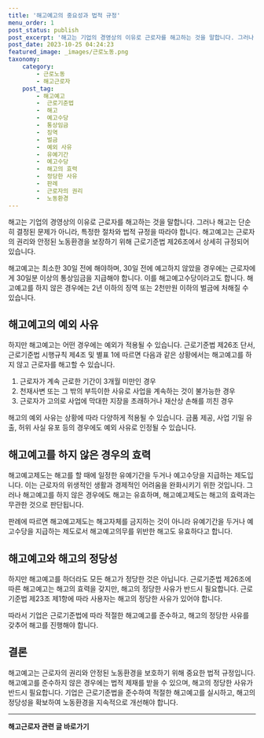 ```yaml
---
title: '해고예고의 중요성과 법적 규정'
menu_order: 1
post_status: publish
post_excerpt: '해고는 기업의 경영상의 이유로 근로자를 해고하는 것을 말합니다. 그러나 해고는 단순히 결정된 문제가 아니라, 특정한 절차와 법적 규정을 따라야 합니다. 해고예고는 근로자의 권리와 안정된 노동환경을 보장하기 위해 근로기준법 제26조에서 상세히 규정되어 있습니다.'
post_date: 2023-10-25 04:24:23
featured_image: _images/근로노동.png
taxonomy:
    category:
        - 근로노동
        - 해고근로자
    post_tag:
        - 해고예고
        -  근로기준법
        -  해고
        -  예고수당
        -  통상임금
        -  징역
        -  벌금
        -  예외 사유
        -  유예기간
        -  예고수당
        -  해고의 효력
        -  정당한 사유
        -  판례
        -  근로자의 권리
        -  노동환경
---
```



해고는 기업의 경영상의 이유로 근로자를 해고하는 것을 말합니다. 그러나 해고는 단순히 결정된 문제가 아니라, 특정한 절차와 법적 규정을 따라야 합니다. 해고예고는 근로자의 권리와 안정된 노동환경을 보장하기 위해 근로기준법 제26조에서 상세히 규정되어 있습니다.

해고예고는 최소한 30일 전에 해야하며, 30일 전에 예고하지 않았을 경우에는 근로자에게 30일분 이상의 통상임금을 지급해야 합니다. 이를 해고예고수당이라고도 합니다. 해고예고를 하지 않은 경우에는 2년 이하의 징역 또는 2천만원 이하의 벌금에 처해질 수 있습니다.

## 해고예고의 예외 사유

하지만 해고예고는 어떤 경우에는 예외가 적용될 수 있습니다. 근로기준법 제26조 단서, 근로기준법 시행규칙 제4조 및 별표 1에 따르면 다음과 같은 상황에서는 해고예고를 하지 않고 근로자를 해고할 수 있습니다.

1. 근로자가 계속 근로한 기간이 3개월 미만인 경우
2. 천재사변 또는 그 밖의 부득이한 사유로 사업을 계속하는 것이 불가능한 경우
3. 근로자가 고의로 사업에 막대한 지장을 초래하거나 재산상 손해를 끼친 경우

해고의 예외 사유는 상황에 따라 다양하게 적용될 수 있습니다. 금품 제공, 사업 기밀 유출, 허위 사실 유포 등의 경우에도 예외 사유로 인정될 수 있습니다.

## 해고예고를 하지 않은 경우의 효력

해고예고제도는 해고를 할 때에 일정한 유예기간을 두거나 예고수당을 지급하는 제도입니다. 이는 근로자의 위생적인 생활과 경제적인 어려움을 완화시키기 위한 것입니다. 그러나 해고예고를 하지 않은 경우에도 해고는 유효하며, 해고예고제도는 해고의 효력과는 무관한 것으로 판단됩니다.

판례에 따르면 해고예고제도는 해고자체를 금지하는 것이 아니라 유예기간을 두거나 예고수당을 지급하는 제도로서 해고예고의무를 위반한 해고도 유효하다고 합니다.

## 해고예고와 해고의 정당성

하지만 해고예고를 하더라도 모든 해고가 정당한 것은 아닙니다. 근로기준법 제26조에 따른 해고예고는 해고의 효력을 갖지만, 해고의 정당한 사유가 반드시 필요합니다. 근로기준법 제23조 제1항에 따라 사용자는 해고의 정당한 사유가 있어야 합니다.

따라서 기업은 근로기준법에 따라 적절한 해고예고를 준수하고, 해고의 정당한 사유를 갖추어 해고를 진행해야 합니다.

## 결론

해고예고는 근로자의 권리와 안정된 노동환경을 보호하기 위해 중요한 법적 규정입니다. 해고예고를 준수하지 않은 경우에는 법적 제재를 받을 수 있으며, 해고의 정당한 사유가 반드시 필요합니다. 기업은 근로기준법을 준수하여 적절한 해고예고를 실시하고, 해고의 정당성을 확보하여 노동환경을 지속적으로 개선해야 합니다.
<!-- wp:separator -->
<hr class="wp-block-separator has-alpha-channel-opacity"/>
<!-- /wp:separator -->

<!-- wp:group {"backgroundColor":"base","layout":{"type":"constrained"}} -->
<div class="wp-block-group has-base-background-color has-background"><!-- wp:paragraph {"align":"center","fontSize":"medium"} -->
<p class="has-text-align-center has-large-font-size"><strong>해고근로자 관련 글 바로가기</strong></p>
<!-- /wp:paragraph -->


<!-- wp:latest-posts
{"categories":[{"id":12660,"count":19,"description":"","link":"https://uknowlaw.com/category/%ed%95%b4%ea%b3%a0%ea%b7%bc%eb%a1%9c%ec%9e%90/","name":"해고근로자","slug":"해고근로자","taxonomy":"category","parent":0,"meta":[],"_links":{"self":[{"href":"https://uknowlaw.com/wp-json/wp/v2/categories/12660"}],"collection":[{"href":"https://uknowlaw.com/wp-json/wp/v2/categories"}],"about":[{"href":"https://uknowlaw.com/wp-json/wp/v2/taxonomies/category"}],"wp:post_type":[{"href":"https://uknowlaw.com/wp-json/wp/v2/posts?categories=12660"}],"curies":[{"name":"wp","href":"https://api.w.org/{rel}","templated":true}]}}]} /--></div>
<!-- /wp:group -->